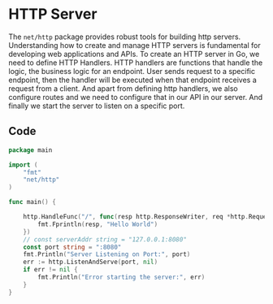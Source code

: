 # HTTP Server

The `net/http` package provides robust tools for building http servers. Understanding how to create and manage HTTP servers is fundamental for developing web applications and APIs. To create an HTTP server in Go, we need to define HTTP Handlers. HTTP handlers are functions that handle the logic, the business logic for an endpoint. User sends request to a specific endpoint, then the handler will be executed when that endpoint receives a request from a client. And apart from defining http handlers, we also configure routes and we need to configure that in our API in our server. And finally we start the server to listen on a specific port.

## Code
```go
package main

import (
	"fmt"
	"net/http"
)

func main() {

	http.HandleFunc("/", func(resp http.ResponseWriter, req *http.Request){
		fmt.Fprintln(resp, "Hello World")
	})
	// const serverAddr string = "127.0.0.1:8080"
	const port string = ":8080"
	fmt.Println("Server Listening on Port:", port)
	err := http.ListenAndServe(port, nil)
	if err != nil {
		fmt.Println("Error starting the server:", err)
	}
}
```